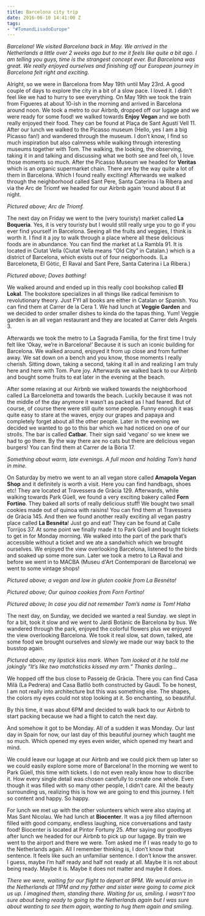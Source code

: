 ```yaml
---
title: Barcelona city trip
date: 2016-06-10 14:41:00 Z
tags:
- "#TomandLisadoEurope"
---
```


*Barcelona! We visited Barcelona back in May. We arrived in the Netherlands a little over 2 weeks ago but to me it feels like quite a bit ago. I am telling you guys, time is the strangest concept ever. But Barcelona was great. We really enjoyed ourselves and finishing off our European journey in Barcelona felt right and exciting.*
<!--more-->
Alright, so we were in Barcelona from May 19th until May 23rd. A good couple of days to explore the city in a bit of a slow pace. I loved it. I didn’t feel like we had to hurry to see everything. On May 19th we took the train from Figueres at about 10-ish in the morning and arrived in Barcelona around noon. We took a metro to our Airbnb, dropped off our lugage and we were ready for some food! we walked towards **Enjoy Vegan** and we both really enjoyed their food. They can be found at Plaça de Sant Agustí Vell 11. After our lunch we walked to the Picasso museum (Hello, yes I am a big Picasso fan!) and wandered through the museum. I don’t know, I find so much inspiration but also calmness while walking through interesting museums together with Tom. The walking, the looking, the observing, taking it in and talking and discussing what we both see and feel oh, I love those moments so much. After the Picasso Museum we headed for **Veritas** which is an organic supermarket chain. There are by the way quite a lot of them in Barcelona. Which I found really exciting! Afterwards we walked through the neighborhood called Sant Pere, Santa Caterina i la Ribera and via the Arc de Triomf we headed for our Airbnb again ‘round about 8 at night.

*Pictured above; Arc de Triomf.*

The next day on Friday we went to the (very touristy) market called **La Boqueria**. Yes, it is very touristy but I would still really urge you to go if you ever find yourself in Barcelona. Seeing all the fruits and veggies, I think is worth it. I find it a joy to walk through a place where all these delicious foods are in abundance. You can find the market at La Rambla 91. It is located in Ciutat Vella (Ciutat Vella means “Old City” in Catalan.) which is a district of Barcelona, which exists out of four neigborhoods. (La Barceloneta, El Gòtic, El Raval and Sant Pere, Santa Caterina i La Ribera.)

*Pictured above; Doves bathing!*

We walked around and ended up in this really cool bookshop called **El Lokal**. The bookstore specializes in all things like radical feminism to revolutionary theory. Just FYI all books are either in Catalan or Spanish. You can find them at Carrer de la Cera 1. We had lunch at **Veggie Garden** and we decided to order smaller dishes to kinda do the tapas thing. Yum! Veggie garden is an all vegan restaurant and they are located at Carrer dels  Àngels 3.

Afterwards we took the metro to La Sagrada Famìlia, for the first time I truly felt like ‘Okay, we’re in Barcelona!’ Because it is such an iconic building for Barcelona. We walked around, enjoyed it from up close and from further away. We sat down on a bench and you know, those moments I really cherish. Sitting down, taking a second, taking it all in and realizing I am truly here and here with Tom. Pure joy. Afterwards we walked back to our Airbnb and bought some fruits to eat later in the evening at the beach.

After some relaxing at our Airbnb we walked towards the neighborhood called La Barcelonetta and towards the beach. Luckily because it was not the middle of the day anymore it wasn’t as packed as I had feared. But of course, of course there were still quite some people. Funny enough it was quite easy to stare at the waves, enjoy our grapes and papaya and completely forget about all the other people. Later in the evening we decided we wanted to go to this bar which we had noticed on one of our strolls. The bar is called **Catbar**. Their sign said ‘vegano’ so we knew we had to go there. By the way there are no cats but there are delicious vegan burgers! You can find them at Carrer de la Bòria 17.

*Something about warm, late evenings. A full moon and holding Tom’s hand in mine.*

On Saturday by metro we went to an all vegan store called **Amapola Vegan Shop** and it definitely is worth a visit. Here you can find handbags, shoes etc! They are located at Travessera de Gràcia 129. Afterwards, while walking towards Park Güell, we found a very exciting bakery called **Forn Fortino**. They baked all sorts of really delicious stuff! We bought two small cookies made out of quinoa with raisins!  You can find them at Travessera de Gràcia 145. And then we found another really exciting all vegan pastry place called **La Besnéta**! Just go and eat! They can be found at Calle Torrijos 37. At some point we finally made it to Park Güell and bought tickets to get in for Monday morning. We walked into the part of the park that’s accessible without a ticket and we ate a sandwhich which we brought ourselves. We enjoyed the view overlooking Barcelona, listened to the birds and soaked up some more sun. Later we took a metro to La Raval and before we went in to MACBA (Museu d'Art Contemporani de Barcelona)  we went to some vintage shops!

*Pictured above; a vegan and low in gluten cookie from La Besnéta!*

*Pictured above; Our quinoa cookies from Forn Fortino!*

*Pictured above; In case you did not remember Tom’s name is Tom! Haha*

The next day, on Sunday, we decided we wanted a real Sunday. we slept in for a bit, took it slow and we went to Jardí Botànic de Barcelona by bus. We wandered through the park, enjoyed the colorful flowers plus we enjoyed the view overlooking Barcelona. We took it real slow, sat down, talked, ate some food we brought ourselves and slowly we made our way back to the busstop again.

*Pictured above; my lipstick kiss mark. When Tom looked at it he told me jokingly “It’s like two matchsticks kissed my arm.” Thanks darling…*

We hopped off the bus close to Passeig de Gràcia. There you can find Casa Milà (La Pedrera) and Casa Batlló both constructed by Gaudí. To be honest, I am not really into architecture but this was something else. The shapes, the colors my eyes could not stop looking at it. So enchanting, so beautiful.

By this time, it was about 6PM and decided to walk back to our Airbnb to start packing because we had a flight to catch the next day.

And somehow it got to be Monday. All of a sudden it was Monday. Our last day in Spain for now, our last day of this beautiful journey which taught me so much. Which opened my eyes even wider, which opened my heart and mind.

We could leave our lugage at our Airbnb and we could pick them up later so we could easily explore some more of Barcelona! In the morning we went to Park Güell, this time with tickets. I do not even really know how to discribe it. How every single detail was chosen carefully to create one whole. Even though it was filled with so many other people, I didn’t care. All the beauty surrounding us, realizing this is how we are going to end this journey. I felt so content and happy. So happy.

For lunch we met up with the other volunteers which were also staying at Mas Sant Nicolau. We had lunch at **Biocenter**. It was a joy filled afternoon filled with good company, endless laughing, nice conversations and tasty food!  Biocenter is located at Pintor Fortuny 25.  After saying our goodbyes after lunch we headed for our Airbnb to pick up our lugage. By train we went to the airport and there we were. Tom asked me if I was ready to go to the Netherlands again. All I remember thinking is, I don’t know that sentence. It feels like such an unfamiliar sentence. I don’t know the answer. I guess, maybe I’m half ready and half not ready at all. Maybe it is not about being ready. Maybe it is. Maybe it does not matter and maybe it does.

*There we were, waiting for our flight to depart at 9PM. We would arrive in the Netherlands at 11PM and my father and sister were going to come pick us up. I imagined them, standing there. Waiting for us, smiling. I wasn’t too sure about being ready to going to the Netherlands again but I was sure about wanting to see them again, wanting to hug them again and smiling.*